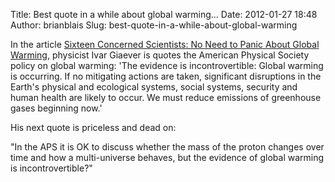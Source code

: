 Title: Best quote in a while about global warming...
Date: 2012-01-27 18:48
Author: brianblais
Slug: best-quote-in-a-while-about-global-warming

In the article [Sixteen Concerned Scientists: No Need to Panic About
Global Warming][], physicist Ivar Giaever is quotes the American
Physical Society policy on global warming: 'The evidence is
incontrovertible: Global warming is occurring. If no mitigating actions
are taken, significant disruptions in the Earth's physical and
ecological systems, social systems, security and human health are likely
to occur. We must reduce emissions of greenhouse gases beginning now.'

His next quote is priceless and dead on:

"In the APS it is OK to discuss whether the mass of the proton changes
over time and how a multi-universe behaves, but the evidence of global
warming is incontrovertible?"

  [Sixteen Concerned Scientists: No Need to Panic About Global Warming]:
    http://online.wsj.com/article/SB10001424052970204301404577171531838421366.html

